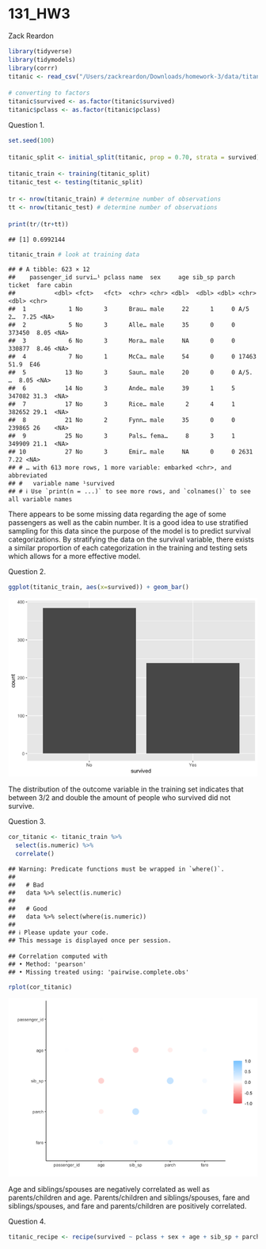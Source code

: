 131_HW3
================
Zack Reardon

``` r
library(tidyverse)
library(tidymodels)
library(corrr)
titanic <- read_csv("/Users/zackreardon/Downloads/homework-3/data/titanic.csv")

# converting to factors
titanic$survived <- as.factor(titanic$survived)
titanic$pclass <- as.factor(titanic$pclass)
```

Question 1.

``` r
set.seed(100)

titanic_split <- initial_split(titanic, prop = 0.70, strata = survived)

titanic_train <- training(titanic_split)
titanic_test <- testing(titanic_split)

tr <- nrow(titanic_train) # determine number of observations
tt <- nrow(titanic_test) # determine number of observations

print(tr/(tr+tt))
```

    ## [1] 0.6992144

``` r
titanic_train # look at training data
```

    ## # A tibble: 623 × 12
    ##    passenger_id survi…¹ pclass name  sex     age sib_sp parch ticket  fare cabin
    ##           <dbl> <fct>   <fct>  <chr> <chr> <dbl>  <dbl> <dbl> <chr>  <dbl> <chr>
    ##  1            1 No      3      Brau… male     22      1     0 A/5 2…  7.25 <NA> 
    ##  2            5 No      3      Alle… male     35      0     0 373450  8.05 <NA> 
    ##  3            6 No      3      Mora… male     NA      0     0 330877  8.46 <NA> 
    ##  4            7 No      1      McCa… male     54      0     0 17463  51.9  E46  
    ##  5           13 No      3      Saun… male     20      0     0 A/5. …  8.05 <NA> 
    ##  6           14 No      3      Ande… male     39      1     5 347082 31.3  <NA> 
    ##  7           17 No      3      Rice… male      2      4     1 382652 29.1  <NA> 
    ##  8           21 No      2      Fynn… male     35      0     0 239865 26    <NA> 
    ##  9           25 No      3      Pals… fema…     8      3     1 349909 21.1  <NA> 
    ## 10           27 No      3      Emir… male     NA      0     0 2631    7.22 <NA> 
    ## # … with 613 more rows, 1 more variable: embarked <chr>, and abbreviated
    ## #   variable name ¹​survived
    ## # ℹ Use `print(n = ...)` to see more rows, and `colnames()` to see all variable names

There appears to be some missing data regarding the age of some
passengers as well as the cabin number. It is a good idea to use
stratified sampling for this data since the purpose of the model is to
predict survival categorizations. By stratifying the data on the
survival variable, there exists a similar proportion of each
categorization in the training and testing sets which allows for a more
effective model.

Question 2.

``` r
ggplot(titanic_train, aes(x=survived)) + geom_bar()
```

![](131_HW3_files/figure-gfm/unnamed-chunk-3-1.png)<!-- -->

The distribution of the outcome variable in the training set indicates
that between 3/2 and double the amount of people who survived did not
survive.

Question 3.

``` r
cor_titanic <- titanic_train %>%
  select(is.numeric) %>%
  correlate()
```

    ## Warning: Predicate functions must be wrapped in `where()`.
    ## 
    ##   # Bad
    ##   data %>% select(is.numeric)
    ## 
    ##   # Good
    ##   data %>% select(where(is.numeric))
    ## 
    ## ℹ Please update your code.
    ## This message is displayed once per session.

    ## Correlation computed with
    ## • Method: 'pearson'
    ## • Missing treated using: 'pairwise.complete.obs'

``` r
rplot(cor_titanic)
```

![](131_HW3_files/figure-gfm/unnamed-chunk-4-1.png)<!-- -->

Age and siblings/spouses are negatively correlated as well as
parents/children and age. Parents/children and siblings/spouses, fare
and siblings/spouses, and fare and parents/children are positively
correlated.

Question 4.

``` r
titanic_recipe <- recipe(survived ~ pclass + sex + age + sib_sp + parch + fare, data = titanic_train)
```
